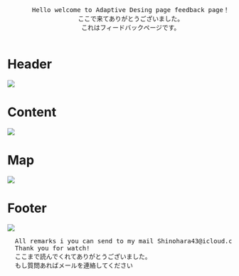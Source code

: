 <html>
  <header>
    <pre>
      Hello welcome to Adaptive Desing page feedback page！
      ここで来てありがとうございました。
      これはフィードバックページです。
</pre>
  </header>
<div style="">
<h1>Header</h1>
<img src="https://github.com/ShineBulate/adaptive-design-without-Boostrap/assets/89338809/ec703ebb-d2ba-4814-9287-97aae0452a34/">
</div>
<div style="">
<h1>Content</h1>
  <img src="https://github.com/ShineBulate/adaptive-design-without-Boostrap/assets/89338809/09d26fc1-24d1-4366-bf6f-bd273288ee3b/">
  <h1>Map</h1>
  <img src="https://github.com/ShineBulate/adaptive-design-without-Boostrap/assets/89338809/c1bda8b1-7e8a-4a7a-b6a9-7efee679c0fe/">
</div>
<div style="">
<h1>Footer</h1>
  <img src="https://github.com/ShineBulate/adaptive-design-without-Boostrap/assets/89338809/79ae2956-1927-4b6c-b857-f8641d00f6d6/">
</div>
<pre style="forn-size:16pt;">
  All remarks i you can send to my mail Shinohara43@icloud.com
  Thank you for watch!
  ここまで読んでくれてありがとうございました。
  もし質問あればメールを連絡してください
</pre>
</div>
</html>
